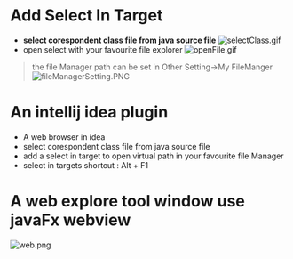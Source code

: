 # Add  Select In Target

- **select corespondent class file from java source file**
  ![selectClass.gif](doc/selectClass.gif)
- open select with your favourite file explorer
  ![openFile.gif](doc/openFile.gif)

> the file Manager path can be set in Other Setting->My FileManger
![fileManagerSetting.PNG](doc/fileManagerSetting.PNG)

# An intellij idea plugin

- A web browser in idea
- select corespondent class file from java source file
- add a select in target to open virtual path in your favourite file Manager
- select in targets shortcut : Alt + F1

# A web explore tool window use javaFx webview

![web.png](doc/web2.PNG)

